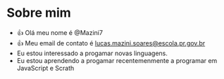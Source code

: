 # Sobre mim
-  👍 Olá meu nome é @Mazini7
- 👍  Meu email de contato é lucas.mazini.soares@escola.pr.gov.br
-   Eu estou interessado a progamar novas linguagens.
-   Eu estou aprendendo a progamar recentemenmente a programar em JavaScript e Scrath
